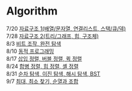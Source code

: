 # Algorithm
7/20  [자료구조 1(배열/문자열, 연결리스트, 스택/큐/덱)](https://github.com/presentnine/Algorithm/blob/master/Data_Structure1/README.md)  
7/28  [자료구조 2(트리/그래프, 힙, 구조체)](https://github.com/presentnine/Algorithm/blob/master/Data_structure2/README.md)  
8/3   [비트 조작, 완전 탐색](https://github.com/presentnine/Algorithm/blob/master/Algorithm1/README.md)  
8/10  [동적 프로그래밍](https://github.com/presentnine/Algorithm/blob/master/Algorithm2/README.md)  
8/17  [삽입 정렬, 버블 정렬, 퀵 정렬](https://github.com/presentnine/Algorithm/blob/master/Algorithm3/README.md)  
8/24  [합병 정렬, 힙 정렬, 셸 정렬](https://github.com/presentnine/Algorithm/blob/master/Algorithm4/README.md)  
8/31  [순차 탐색, 이진 탐색, 해시 탐색, BST](https://github.com/presentnine/Algorithm/blob/master/Algorithm5/README.md)  
9/7  [최대, 최소 찾기, 순열과 조합](https://github.com/presentnine/Algorithm/blob/master/Algorithm6/README.md)  
